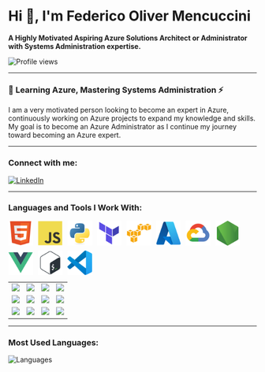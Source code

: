 # Hi 👋, I'm Federico Oliver Mencuccini
**A Highly Motivated Aspiring Azure Solutions Architect or Administrator with Systems Administration expertise.**  

![Profile views](https://komarev.com/ghpvc/?username=donebyfreddy)

---

### 🌱 **Learning Azure, Mastering Systems Administration ⚡**  
I am a very motivated person looking to become an expert in Azure, continuously working on Azure projects to expand my knowledge and skills. My goal is to become an Azure Administrator as I continue my journey toward becoming an Azure expert.

---

### **Connect with me:**  
[![LinkedIn](https://img.shields.io/badge/LinkedIn-blue?style=for-the-badge&logo=linkedin&logoColor=white)](https://www.linkedin.com/in/fomencuccini)  

---

### **Languages and Tools I Work With:**


<div style="display: flex; flex-wrap: wrap; gap: 10px;">
    <img src="https://raw.githubusercontent.com/devicons/devicon/master/icons/html5/html5-original.svg" alt="HTML5 Logo" width="50" height="50" />
    <img src="https://raw.githubusercontent.com/devicons/devicon/master/icons/javascript/javascript-original.svg" alt="JavaScript Logo" width="50" height="50" />
    <img src="https://raw.githubusercontent.com/devicons/devicon/master/icons/python/python-original.svg" alt="Python Logo" width="50" height="50" />
    <img src="https://raw.githubusercontent.com/devicons/devicon/master/icons/terraform/terraform-original.svg" alt="Terraform Logo" width="50" height="50" />
    <img src="https://raw.githubusercontent.com/devicons/devicon/master/icons/amazonwebservices/amazonwebservices-original.svg" alt="AWS Logo" width="50" height="50" />
    <img src="https://raw.githubusercontent.com/devicons/devicon/master/icons/azure/azure-original.svg" alt="Azure Logo" width="50" height="50" />
    <img src="https://raw.githubusercontent.com/devicons/devicon/master/icons/googlecloud/googlecloud-original.svg" alt="Google Cloud Logo" width="50" height="50" />
    <img src="https://raw.githubusercontent.com/devicons/devicon/master/icons/nodejs/nodejs-original.svg" alt="Node.js Logo" width="50" height="50" />
    <img src="https://raw.githubusercontent.com/devicons/devicon/master/icons/vuejs/vuejs-original.svg" alt="Vue.js Logo" width="50" height="50" />
    <img src="https://raw.githubusercontent.com/devicons/devicon/master/icons/bash/bash-original.svg" alt="Bash Logo" width="50" height="50" />
    <img src="https://raw.githubusercontent.com/devicons/devicon/master/icons/vscode/vscode-original.svg" alt="VS Code Logo" width="50" height="50" />
</div>





<div align="center">
  <table>
    <tr>
      <td align="center" width="25%"><img src="https://img.shields.io/badge/Azure-0078D4?style=for-the-badge&logo=microsoftazure&logoColor=white" /></td>
      <td align="center" width="25%"><img src="https://img.shields.io/badge/SQL-4479A1?style=for-the-badge&logo=postgresql&logoColor=white" /></td>
      <td align="center" width="25%"><img src="https://img.shields.io/badge/Terraform-623CE4?style=for-the-badge&logo=terraform&logoColor=white" /></td>
      <td align="center" width="25%"><img src="https://img.shields.io/badge/PowerShell-5391FE?style=for-the-badge&logo=powershell&logoColor=white" /></td>
    </tr>
    <tr>
      <td align="center" width="25%"><img src="https://img.shields.io/badge/Virtual%20Machines-FCC624?style=for-the-badge&logo=vmware&logoColor=black" /></td>
      <td align="center" width="25%"><img src="https://img.shields.io/badge/HTML5-E34F26?style=for-the-badge&logo=html5&logoColor=white" /></td>
      <td align="center" width="25%"><img src="https://img.shields.io/badge/JavaScript-F7DF1E?style=for-the-badge&logo=javascript&logoColor=black" /></td>
      <td align="center" width="25%"><img src="https://img.shields.io/badge/Linux-FCC624?style=for-the-badge&logo=linux&logoColor=black" /></td>
    </tr>
    <tr>
      <td align="center" width="25%"><img src="https://img.shields.io/badge/MySQL-4479A1?style=for-the-badge&logo=mysql&logoColor=white" /></td>
      <td align="center" width="25%"><img src="https://img.shields.io/badge/Python-3776AB?style=for-the-badge&logo=python&logoColor=white" /></td>
      <td align="center" width="25%"><img src="https://img.shields.io/badge/Git-F05032?style=for-the-badge&logo=git&logoColor=white" /></td>
      <td align="center" width="25%"><img src="https://img.shields.io/badge/CSS3-264de4?style=for-the-badge&logo=css3&logoColor=white" /></td>
    </tr>
  </table>
</div>

---

### **Most Used Languages:**  
![Languages](https://github-readme-stats.vercel.app/api/top-langs/?username=mhamzashaikh&layout=compact&theme=dark&hide=python)
